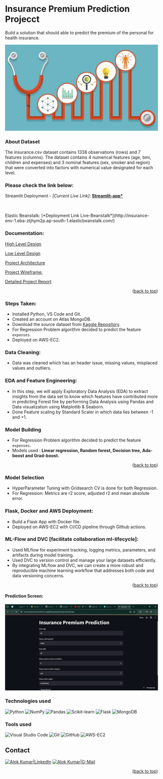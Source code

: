 <div id="top"></div>

# Insurance Premium Prediction Projecct
Build a solution that should able to predict the premium of the personal for health insurance.

![alt text](image.png)

### About Dataset
The insurance.csv dataset contains 1338 observations (rows) and 7 features (columns). The dataset contains 4 numerical features (age, bmi, children and expenses) and 3 nominal features (sex, smoker and region) that were converted into factors with numerical value designated for each level.

### Please check the link below:
Streamlit Deployment - *[Current Live Link]*: 
<b>[Streamlit-app*](https://insurancepremiumprediction-2gdje8hzyaeepigzb5rgq4.streamlit.app/)</b>
<br><br>

<br>
Elastic Beanstalk:
[*Deployment Link Live-Beanstalk*](http://insurance-env-1.eba-ztjhym2p.ap-south-1.elasticbeanstalk.com/)

### Documentation:

[High Level Design](https://github.com/alokpandey098/Insurance_Premium_Prediction/blob/main/Documentation/High%20Level%20Document.pdf)

[Low Level Design](https://github.com/alokpandey098/Insurance_Premium_Prediction/blob/main/Documentation/Low%20Level%20Document.pdf)

[Project Architecture](https://github.com/alokpandey098/Insurance_Premium_Prediction/blob/main/Documentation/Project%20Architecture.pdf)

[Project Wireframe:](https://github.com/alokpandey098/Insurance_Premium_Prediction/blob/main/Documentation/Project%20Wireframe.pdf)

[Detailed Project Report](https://github.com/alokpandey098/Insurance_Premium_Prediction/blob/main/Documentation/Detailed%20Project%20Report.pdf)


<p align="right">(<a href="#top">back to top</a>)</p> 

### Steps Taken:
* Installed Python, VS Code and Git.
* Created an account on Atlas MongoDB.
* Download the source dataset from [Kaggle Repository](https://www.kaggle.com/datasets/noordeen/insurance-premium-prediction).
* For Regression Problem algorithm decided to predict the feature `expenses`.
* Deployed on AWS-EC2.

### Data Cleaning:
* Data was cleaned which has an header issue, missing values, misplaced values and outliers.

### EDA and Feature Engineering:
* In this step, we will apply Exploratory Data Analysis (EDA) to extract insights from the data set to know which features have contributed more in predicting Forest fire by performing Data Analysis using Pandas and Data visualization using Matplotlib & Seaborn.
* Done Feature scaling by Standard Scaler in which data lies between -1 and +1.

### Model Building 
* For Regression Problem algorithm decided to predict the feature `expenses`.
* Models used : **Linear regression, Random forest, Decision tree, Ada-boost and Grad-boost.**

<p align="right">(<a href="#top">back to top</a>)</p> 

### Model Selection
* HyperParameter Tuning with Gridsearch CV is done for both Regression.
* For Regression: Metrics are r2 score, adjusted r2 and mean absolute error.

### Flask, Docker and  AWS Deployment:
* Build a Flask App with Docker file.
* Deployed on AWS-EC2 with CI/CD pipeline through Github actions.

### ML-Flow and DVC [facilitate collaboration ml-lifecycle]:
- Used MLflow for experiment tracking, logging metrics, parameters, and artifacts during model training.
- Used DVC to version control and manage your large datasets efficiently.
- By integrating MLflow and DVC, we can create a more robust and reproducible machine learning workflow that addresses both code and data versioning concerns.

<p align="right">(<a href="#top">back to top</a>)</p> 


#### Prediction Screen:

![Screenshot_predict](https://github.com/alokpandey098/Insurance_Premium_Prediction/blob/main/Img/Screenshot%202024-04-15%20205952.png)

### **Technologies used**
![Python](https://img.shields.io/badge/python-3670A0?style=for-the-badge&logo=python&logoColor=ffdd54)
![NumPy](https://img.shields.io/badge/numpy-%23013243.svg?style=for-the-badge&logo=numpy&logoColor=white)
![Pandas](https://img.shields.io/badge/pandas-%23150458.svg?style=for-the-badge&logo=pandas&logoColor=white)
![Scikit-learn](https://img.shields.io/badge/scikit--learn-%23F7931E.svg?style=for-the-badge&logo=scikit-learn&logoColor=white)
![Flask](https://img.shields.io/badge/flask-%23000.svg?style=for-the-badge&logo=flask&logoColor=white)
![MongoDB](https://img.shields.io/badge/MongoDB-%234ea94b.svg?style=for-the-badge&logo=mongodb&logoColor=white)


### **Tools used**
![Visual Studio Code](https://img.shields.io/badge/Visual%20Studio%20Code-0078d7.svg?style=for-the-badge&logo=visual-studio-code&logoColor=white)
![Git](https://img.shields.io/badge/git-%23F05033.svg?style=for-the-badge&logo=git&logoColor=white)
![GitHub](https://img.shields.io/badge/github-%23121011.svg?style=for-the-badge&logo=github&logoColor=white)
![AWS-EC2](https://img.shields.io/badge/AWS-%23FF9900.svg?style=for-the-badge&logo=amazon-aws&logoColor=white)

## Contact
[![Alok Kumar|LinkedIn](https://img.shields.io/badge/linkedin-%230077B5.svg?style=for-the-badge&logo=linkedin&logoColor=white)][reach_linkedin]
[![Alok Kumar|G-Mail](https://img.shields.io/badge/Gmail-D14836?style=for-the-badge&logo=gmail&logoColor=white)][reach_gmail]

<p align="right">(<a href="#top">back to top</a>)</p> 


<!-- Reach Contact -->
[reach_linkedin]: https://www.linkedin.com/in/alok-kumar087/
[reach_gmail]: mailto:kalok0575@gmail.com?subject=Github


